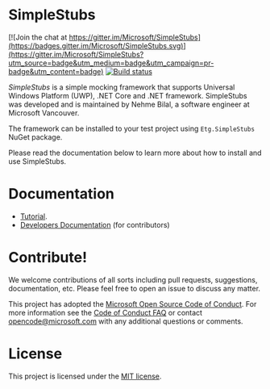 SimpleStubs
=======

[![Join the chat at https://gitter.im/Microsoft/SimpleStubs](https://badges.gitter.im/Microsoft/SimpleStubs.svg)](https://gitter.im/Microsoft/SimpleStubs?utm_source=badge&utm_medium=badge&utm_campaign=pr-badge&utm_content=badge)
[![Build status](https://ci.appveyor.com/api/projects/status/wt0rjp0bkyk9l9gi?svg=true)](https://ci.appveyor.com/project/NehmeBilal/simplestubs)

*SimpleStubs* is a simple mocking framework that supports Universal Windows Platform (UWP), .NET Core and .NET framework. SimpleStubs was developed and is maintained by Nehme Bilal, a software engineer at Microsoft Vancouver.

The framework can be installed to your test project using `Etg.SimpleStubs` NuGet package.

Please read the documentation below to learn more about how to install and use SimpleStubs.

Documentation 
=======
* [Tutorial](Documentation/Tutorial.md).
* [Developers Documentation](Documentation/DeveloperDocumentation.md) (for contributors)

Contribute!
=======
We welcome contributions of all sorts including pull requests, suggestions, documentation, etc. Please feel free to open an issue to discuss any matter.

This project has adopted the [Microsoft Open Source Code of Conduct](https://opensource.microsoft.com/codeofconduct/). For more information see the [Code of Conduct FAQ](https://opensource.microsoft.com/codeofconduct/faq/) or contact [opencode@microsoft.com](mailto:opencode@microsoft.com) with any additional questions or comments.

License
=======
This project is licensed under the [MIT license](LICENSE).
